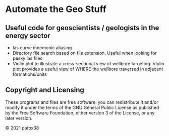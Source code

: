 # Automate the Geo Stuff
## Useful code for geoscientists / geologists in the energy sector
 * las curve mnemonic aliasing
 * Directory file search based on file extension.  Useful when looking for pesky las files
 * Violin plot to illustrate a cross-sectional view of wellbore targeting.  Violin plot provides a useful view of WHERE the wellbore traversed in adjacent formations/units 

## Copyright and Licensing
These programs and files are free software: you can redistribute it and/or modify it under the terms of the GNU General Public License as published by the Free Software Foundation, either version 3 of the License, or any later version.

© 2021 pafox38

